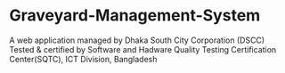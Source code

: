 # Graveyard-Management-System
A web application managed by Dhaka South City Corporation (DSCC)
Tested & certified by Software and Hadware Quality Testing Certification Center(SQTC), ICT Division, Bangladesh
